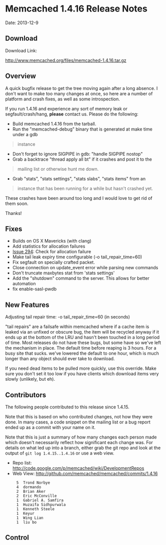 # Memcached 1.4.16 Release Notes #

Date: 2013-12-9

## Download ##

Download Link:

http://www.memcached.org/files/memcached-1.4.16.tar.gz


## Overview ##

A quick bugfix release to get the tree moving again after a long absence. I
don't want to make too many changes at once, so here are a number of platform
and crash fixes, as well as some introspection.

If you run 1.4.16 and experience any sort of memory leak or
segfault/crash/hang, **please** contact us. Please do the following:

- Build memcached 1.4.16 from the tarball.
- Run the "memcached-debug" binary that is generated at make time under a gdb
> instance
- Don't forget to ignore SIGPIPE in gdb: "handle SIGPIPE nostop"
- Grab a backtrace "thread apply all bt" if it crashes and post it to the
> mailing list or otherwise hunt me down.
- Grab "stats", "stats settings", "stats slabs", "stats items" from an
> instance that has been running for a while but hasn't crashed yet.

These crashes have been around too long and I would love to get rid of them
soon.

Thanks!

## Fixes ##

  * Builds on OS X Mavericks (with clang)
  * Add statistics for allocation failures
  * [Issue 294](https://code.google.com/p/memcached/issues/detail?id=294): Check for allocation failure
  * Make tail leak expiry time configurable (-o tail\_repair\_time=60)
  * Fix segfault on specially crafted packet.
  * Close connection on update\_event error while parsing new commands
  * Don't truncate maxbytes stat from 'stats settings'
  * Add the "shutdown" command to the server. This allows for better automation
  * fix enable-sasl-pwdb


## New Features ##

Adjusting tail repair time:
-o tail\_repair\_time=60 (in seconds)

"tail repairs" are a failsafe within memcached where if a cache item is leaked
via an unfixed or obscure bug, the item will be recycled anyway if it ends up
at the bottom of the LRU and hasn't been touched in a long period of time.
Most releases do not have these bugs, but some have so we've left the
mechanism in place. The default time before reaping is 3 hours.
For a busy site that sucks. we've lowered the default to one hour, which is much
longer than any object should ever take to download.

If you need dead items to be pulled more quickly, use this override. Make sure
you don't set it too low if you have clients which download items very slowly
(unlikely, but eh).

## Contributors ##

The following people contributed to this release since 1.4.15.

Note that this is based on who contributed changes, not how they were
done.  In many cases, a code snippet on the mailing list or a bug
report ended up as a commit with your name on it.

Note that this is just a summary of how many changes each person made
which doesn't necessarily reflect how significant each change was.
For details on what led up into a branch, either grab the git repo and
look at the output of `git log 1.4.15..1.4.16` or use a web view.

  * Repo list:  http://code.google.com/p/memcached/wiki/DevelopmentRepos
  * Web View: http://github.com/memcached/memcached/commits/1.4.16

```
     5	Trond Norbye
     4	dormando
     2	Brian Aker
     2	Eric McConville
     1	Gabriel A. Samfira
     1	Huzaifa Sidhpurwala
     1	Kenneth Steele
     1	Keyur
     1	Wing Lian
     1	liu bo

```

## Control ##